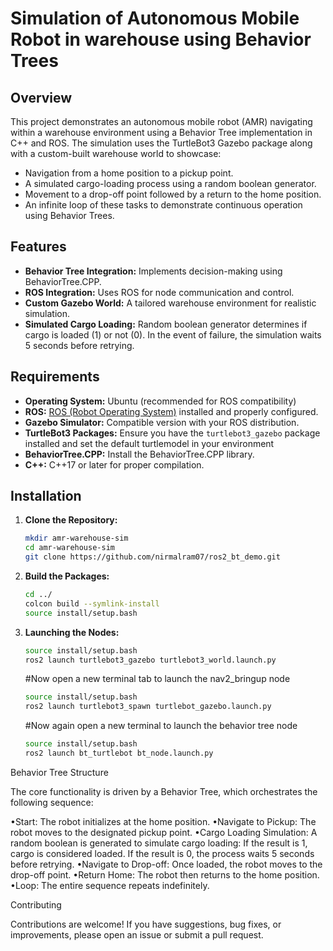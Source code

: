 # Simulation of Autonomous Mobile Robot in warehouse using Behavior Trees

## Overview
This project demonstrates an autonomous mobile robot (AMR) navigating within a warehouse environment using a Behavior Tree implementation in C++ and ROS. The simulation uses the TurtleBot3 Gazebo package along with a custom-built warehouse world to showcase:
- Navigation from a home position to a pickup point.
- A simulated cargo-loading process using a random boolean generator.
- Movement to a drop-off point followed by a return to the home position.
- An infinite loop of these tasks to demonstrate continuous operation using Behavior Trees.

## Features
- **Behavior Tree Integration:** Implements decision-making using BehaviorTree.CPP.
- **ROS Integration:** Uses ROS for node communication and control.
- **Custom Gazebo World:** A tailored warehouse environment for realistic simulation.
- **Simulated Cargo Loading:** Random boolean generator determines if cargo is loaded (1) or not (0). In the event of failure, the simulation waits 5 seconds before retrying.

## Requirements
- **Operating System:** Ubuntu (recommended for ROS compatibility)
- **ROS:** [ROS (Robot Operating System)](http://wiki.ros.org/) installed and properly configured.
- **Gazebo Simulator:** Compatible version with your ROS distribution.
- **TurtleBot3 Packages:** Ensure you have the `turtlebot3_gazebo` package installed and set the default turtlemodel in your environment
- **BehaviorTree.CPP:** Install the BehaviorTree.CPP library.
- **C++:** C++17 or later for proper compilation.

## Installation
1. **Clone the Repository:**
   
   ```bash
   mkdir amr-warehouse-sim
   cd amr-warehouse-sim
   git clone https://github.com/nirmalram07/ros2_bt_demo.git

2. **Build the Packages:**
   
   ```bash
   cd ../
   colcon build --symlink-install
   source install/setup.bash
   
3. **Launching the Nodes:**
   
   ```bash
   source install/setup.bash 
   ros2 launch turtlebot3_gazebo turtlebot3_world.launch.py
   ```
   #Now open a new terminal tab to launch the nav2_bringup node
   
      ```bash
      source install/setup.bash
      ros2 launch turtlebot3_spawn turtlebot_gazebo.launch.py
      ```
   #Now again open a new terminal to launch the behavior tree node
   
      ```bash
      source install/setup.bash
      ros2 launch bt_turtlebot bt_node.launch.py
      ```

Behavior Tree Structure

The core functionality is driven by a Behavior Tree, which orchestrates the following sequence:

   •Start: The robot initializes at the home position.
   •Navigate to Pickup: The robot moves to the designated pickup point.
   •Cargo Loading Simulation: A random boolean is generated to simulate cargo loading:
        If the result is 1, cargo is considered loaded.
        If the result is 0, the process waits 5 seconds before retrying.
   •Navigate to Drop-off: Once loaded, the robot moves to the drop-off point.
   •Return Home: The robot then returns to the home position.
   •Loop: The entire sequence repeats indefinitely.

Contributing

Contributions are welcome! If you have suggestions, bug fixes, or improvements, please open an issue or submit a pull request.
